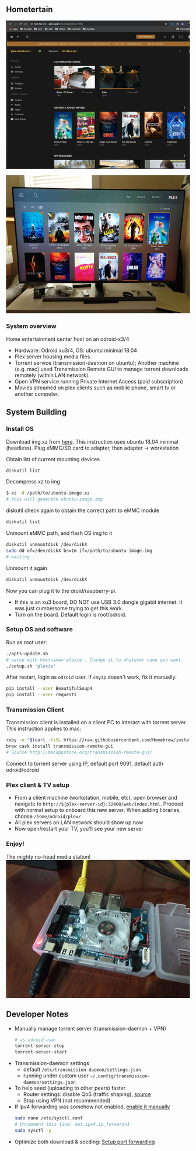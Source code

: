 ## Hometertain
![](img/plex-server-local.png)

![](img/plex-on-tv.jpg)

### System overview
Home entertainment center host on an odroid-x3/4
- Hardware: Odroid xu3/4, OS: ubuntu minimal 18.04
- Plex server housing media files
- Torrent service (transmission-daemon on ubuntu); Another machine (e.g. mac) used Transmission Remote GUI to manage torrent downloads remotely (within LAN network).
- Open VPN service running Private Internet Access (paid subscription) 
- Movies streamed on plex clients such as mobile phone, smart tv or another computer.

## System Building
### Install OS
Download img.xz from [here](https://odroid.in). This instruction uses ubuntu 18.04 minimal (headless). Plug eMMC/SD card 
to adapter, then adapter -> workstation

Obtain list of current mounting devices
```bash
diskutil list
```

Decompress xz to img
```bash
$ xz -d /path/to/ubuntu-image.xz
# this will generate ubuntu-image.img
```

diskutil check again to obtain the correct path to eMMC module
```bash
diskutil list
```

Unmount eMMC path, and flash OS img to it
```bash
diskutil unmountdisk /dev/diskX
sudo dd of=/dev/diskX bs=1m if=/path/to/ubuntu-image.img
# waiting..
```

Unmount it again
```bash
diskutil unmountdisk /dev/diskX
```

Now you can plug it to the droid/raspberry-pi. 
- If this is an xu3 board, DO NOT use USB 3.0 dongle gigabit internet. It was just cumbersome trying to get this work.
- Turn on the board. Default login is root/odroid.

### Setup OS and software
Run as root user:
```bash
./apts-update.sh
# setup with hostname='plexie'. Change it to whatever name you want.
./setup.sh 'plexie'
```

After restart, login as `odroid` user. If `cmyip` doesn't work, fix it manually:
```bash
pip install --user BeautifulSoup4
pip install --user requests
```

### Transmission Client
Transmission client is installed on a client PC to interact with torrent server. This instruction applies to mac:
```bash
ruby -e "$(curl -fsSL https://raw.githubusercontent.com/Homebrew/install/master/install)" < /dev/null 2> /dev/null ; brew install caskroom/cask/brew-cask 2> /dev/null
brew cask install transmission-remote-gui
# Source http://macappstore.org/transmission-remote-gui/
``` 
Connect to torrent server using IP, default port 9091, default auth odroid/odroid

### Plex client & TV setup
- From a client machine (workstation, mobile, etc), open browser and navigate to `http://${plex-server-id}:32400/web/index.html`. 
Proceed with normal setup to onboard this new server. When adding libraries, choose `/home/odroid/plex/` 
- All plex servers on LAN network should show up now
- Now open/restart your TV, you'll see your new server

### Enjoy!
The mighty no-head media station!
![](img/xu3.jpg)

## Developer Notes
* Manually manage torrent server (transmission-daemon + VPN) 
    ```bash
    # as odroid user
    torrent-server-stop
    torrent-server-start
    ```
* Transmission-daemon settings 
    * default `/etc/transmission-daemon/settings.json`
    * running under custom user `~/.config/transmission-daemon/settings.json`
* To help seed (uploading to other peers) faster
    * Router settings: disable QoS (traffic shaping), [source](https://www.reddit.com/r/torrents/comments/77jw2n/slow_uploadseeding_speed_compared_with_my/)
    * Stop using VPN (not recommended)
* If ipv4 forwarding was somehow not enabled, [enable it manually](https://openvpn.net/faq/what-is-and-how-do-i-enable-ip-forwarding-on-linux/)
    ```bash
    sudo nano /etc/sysctl.conf
    # Uncomment this line: net.ipv4.ip_forward=1
    sudo sysctl -p
    ```
* Optimize both download & seeding: [Setup port forwarding](port-forward.md)